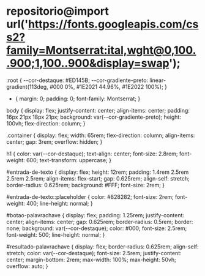 # repositorio@import url('https://fonts.googleapis.com/css2?family=Montserrat:ital,wght@0,100..900;1,100..900&display=swap');

:root {
    --cor-destaque: #ED145B;
    --cor-gradiente-preto: linear-gradient(113deg, #000 0%, #1E2021 44.96%, #1E2022 100%);
}

* {
    margin: 0;
    padding: 0;
    font-family: Montserrat;
}

body {
    display: flex;
    justify-content: center;
    align-items: center;
    padding: 16px 21px 18px 21px;
    background: var(--cor-gradiente-preto);
    height: 100vh;
    flex-direction: column;
}


.container {
    display: flex;
    width: 65rem;
    flex-direction: column;
    align-items: center;
    gap: 3rem;
    overflow: hidden;
}

h1 {
    color: var(--cor-destaque);
    text-align: center;
    font-size: 2.8rem;
    font-weight: 600;
    text-transform: uppercase;
}

#entrada-de-texto {
    display: flex;
    height: 12rem;
    padding: 1.4rem 2.5rem 2.5rem 2.5rem;
    align-items: flex-start;
    gap: 0.625rem;
    align-self: stretch;
    border-radius: 0.625rem;
    background: #FFF;
    font-size: 2rem;
}

#entrada-de-texto::placeholder {
    color: #828282;
    font-size: 2rem;
    font-weight: 400;
    line-height: normal;
}

#botao-palavrachave {
    display: flex;
    padding: 1.25rem;
    justify-content: center;
    align-items: center;
    gap: 0.625rem;
    border-radius: 0.5rem;
    border: none;
    background: var(--cor-destaque);
    color: #000;
    font-size: 2.5rem;
    font-weight: 500;
    line-height: normal;
}

#resultado-palavrachave {
    display: flex;
    border-radius: 0.625rem;
    align-self: stretch;
    color: var(--cor-destaque);
    font-size: 2.5rem;
    justify-content: center;
    margin-bottom: 2rem;
    max-width: 100%;
    max-height: 50vh;
    overflow: auto;
}
